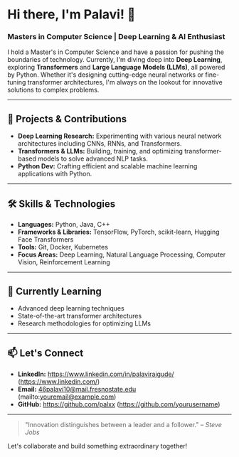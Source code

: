 # Hi there, I'm Palavi! 👋

### Masters in Computer Science | Deep Learning & AI Enthusiast

I hold a Master's in Computer Science and have a passion for pushing the boundaries of technology. Currently, I'm diving deep into **Deep Learning**, exploring **Transformers** and **Large Language Models (LLMs)**, all powered by Python. Whether it's designing cutting-edge neural networks or fine-tuning transformer architectures, I'm always on the lookout for innovative solutions to complex problems.

---

## 🚀 Projects & Contributions

- **Deep Learning Research:** Experimenting with various neural network architectures including CNNs, RNNs, and Transformers.
- **Transformers & LLMs:** Building, training, and optimizing transformer-based models to solve advanced NLP tasks.
- **Python Dev:** Crafting efficient and scalable machine learning applications with Python.

---

## 🛠️ Skills & Technologies

- **Languages:** Python, Java, C++
- **Frameworks & Libraries:** TensorFlow, PyTorch, scikit-learn, Hugging Face Transformers
- **Tools:** Git, Docker, Kubernetes
- **Focus Areas:** Deep Learning, Natural Language Processing, Computer Vision, Reinforcement Learning

---

## 🌱 Currently Learning

- Advanced deep learning techniques
- State-of-the-art transformer architectures
- Research methodologies for optimizing LLMs

---

## 📫 Let's Connect

- **LinkedIn:** https://www.linkedin.com/in/palavirajgude/ (https://www.linkedin.com/)
- **Email:** 46palavi10@mail.fresnostate.edu (mailto:youremail@example.com)
- **GitHub:** https://github.com/palxx (https://github.com/yourusername)

---

> "Innovation distinguishes between a leader and a follower." – *Steve Jobs*

Let's collaborate and build something extraordinary together!
